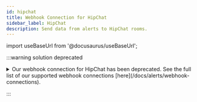 ```yaml
---
id: hipchat
title: Webhook Connection for HipChat
sidebar_label: HipChat
description: Send data from alerts to HipChat rooms.
---
```


import useBaseUrl from '@docusaurus/useBaseUrl';

:::warning solution deprecated

<details>
<summary>Our webhook connection for HipChat has been deprecated. See the full list of our supported webhook connections [here](/docs/alerts/webhook-connections).</summary>

Our HipChat CSE Action has been deprecated as well.

HipChat webhook connections allow you to send Sumo Logic alert results to HipChat rooms. For information on how to build your webhook payload refer to HipChat Webhooks in the [HipChat API documentation](https://developer.atlassian.com/server/hipchat/integrating-with-hipchat/).

Once you set up the webhook connection, you'll have the option to use it in a [Scheduled Search](schedule-searches-webhook-connections.md) or [Monitor](/docs/alerts/monitors).

[Webhook connections](set-up-webhook-connections.md) rely on HTTP endpoints that tell Sumo Logic where to send data. You can set up any number of connections.

You'll need the **Manage connections** [role capability](/docs/manage/users-roles/roles/role-capabilities) to create webhook connections.

To set up a webhook connection for HipChat:

1. In Sumo Logic, go to **Manage Data** > **Monitoring** > **Connections**.
1. On the **Connections** page click **Add**.
1. Click **HipChat**.
1. In the **Create Connection** dialog, enter the **Name** of the connection.
1. (Optional) Enter a **Description** for the connection.
1. Enter the **URL** for the endpoint. Find this URL and token in the HipChat integration field **Send messages to this room by posting to this URL**. The URL uses the format: 
    ```
    https://[username].hipchat.com/v2/room/[Room API ID]/notification?auth_token=[token]
    ```
    For more information, see [HipChat API documentation](https://www.hipchat.com/docs/apiv2).
1. (Optional) **Authorization Header**, not required for HipChat. 
1. (Optional) **Custom Headers**, enter up to five comma separated key-value pairs.
1. Under **Payload**, enter a JSON object in the format required by HipChat. A default HipChat Payload is provided. For details on variables that can be used as parameters within your JSON object, see [Webhook Payload Variables](set-up-webhook-connections.md). 
1. Click **Save**.

</details>

:::

